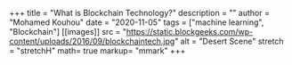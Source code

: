 +++
title = "What is Blockchain Technology?"
description = ""
author = "Mohamed Kouhou"
date = "2020-11-05"
tags = ["machine learning", "Blockchain"]
[[images]]
  src = "https://static.blockgeeks.com/wp-content/uploads/2016/09/blockchaintech.jpg"
  alt = "Desert Scene"
  stretch = "stretchH"
math= true
markup= "mmark"
+++